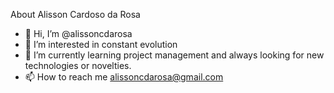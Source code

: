 About Alisson Cardoso da Rosa

- 👋 Hi, I’m @alissoncdarosa
- 👀 I’m interested in constant evolution
- 🌱 I’m currently learning project management and always looking for new technologies or novelties.
- 📫 How to reach me alissoncdarosa@gmail.com
